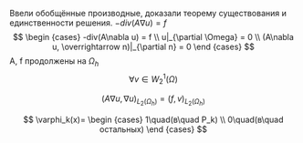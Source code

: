 Ввели обобщённые производные, доказали теорему существования и единственности решения.
$-div(A\nabla u) = f$
$$
\begin {cases}
-div(A\nabla u) = f \\
u|_{\partial \Omega} = 0 \\
(A\nabla u, \overrightarrow n)|_{\partial n} = 0
\end {cases}
$$
A, f продолжены на $\Omega_h$
$$
\forall v \in W_2^1(\Omega)
$$

$$
(A\nabla u, \nabla u)_{L_2(\Omega_h)} = (f, v)_{L_2(\Omega_h)}
$$

$$
\varphi_k(x)=
\begin {cases}
1\quad(в\quad P_k) \\
0\quad(в\quad остальных)
\end {cases}
$$